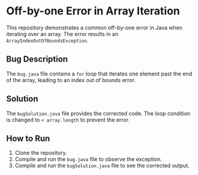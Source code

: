# Off-by-one Error in Array Iteration

This repository demonstrates a common off-by-one error in Java when iterating over an array.  The error results in an `ArrayIndexOutOfBoundsException`.

## Bug Description

The `bug.java` file contains a `for` loop that iterates one element past the end of the array, leading to an index out of bounds error.

## Solution

The `bugSolution.java` file provides the corrected code. The loop condition is changed to `< array.length` to prevent the error.

## How to Run

1. Clone the repository.
2. Compile and run the `bug.java` file to observe the exception.
3. Compile and run the `bugSolution.java` file to see the corrected output.